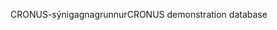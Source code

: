 <span data-ttu-id="b931c-101">CRONUS-sýnigagnagrunnur</span><span class="sxs-lookup"><span data-stu-id="b931c-101">CRONUS demonstration database</span></span>